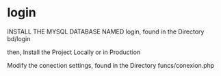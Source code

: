 # login

INSTALL THE  MYSQL DATABASE NAMED login, found in the Directory  bd/login

then, Install the Project Locally or in Production

Modify the conection settings, found in the Directory funcs/conexion.php
